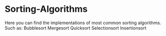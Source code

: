 # Sorting-Algorithms

Here you can find the implementations of most common sorting algorithms.
Such as: 
Bubblesort
Mergesort
Quicksort
Selectionsort
Insertionsort
